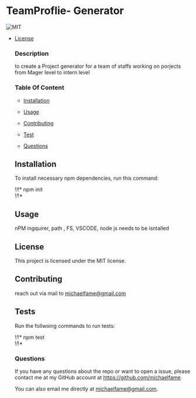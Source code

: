 # TeamProflie- Generator
  ![MIT](https://img.shields.io/badge/MIT-blueviolet)

  
* [License](#license)

  
  ### Description
  to create a Project generator for a team of staffs working on porjects from Mager level to intern level

  ### Table Of Content

  * [Installation](#installation)

  * [Usage](#usage)



  * [Contributing](#contributing)
  * [Test](#tests)
  * [Questions](#questions)
  
  ## Installation
  
  To install necessary npm dependencies, run this command:

  !*!*!*
  npm init  
  !*!*!*

  ## Usage
  nPM ingquirer, path , FS, VSCODE, node js needs to be isntalled 

  ## License
  
  This project is licensed under the MIT license.

  ## Contributing

  reach out via mail to michaelfame@gmail.com

  ## Tests
  
  Run the follwoing commands to run tests:
  
  !*!*!*
  	npm test  
  !*!*!*

  ### Questions
  If you have any questions about the repo or want to open a issue, please contact me 
  at my GitHub account at https://github.com/michaelfame. 
  
  You can also email me directly at michaelfame@gmail.com.

  

